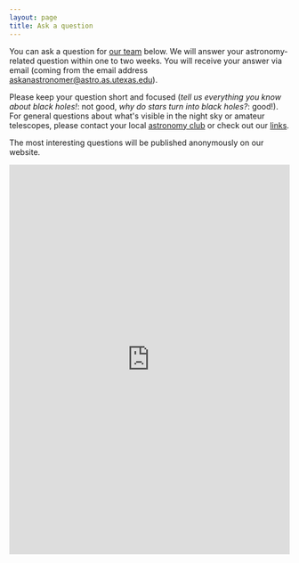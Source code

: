 ```yaml
---
layout: page
title: Ask a question
---
```

You can ask a question for [our team](/about) below. We will answer your astronomy-related question within one to two weeks. You will receive your answer via email (coming from the email address askanastronomer@astro.as.utexas.edu).

Please keep your question short and focused (*tell us everything you know about black holes!*: not good, *why do stars turn into black holes?*: good!). For general questions about what's visible in the night sky or amateur telescopes, please contact your local [astronomy club](http://www.austinastro.org) or check out our [links](/links).

The most interesting questions will be published anonymously on our website.

<iframe src="https://docs.google.com/forms/d/15Ab6jaV61aIti60ADBnB4sBZoSFrcBwNez6GIvUHX8Q/viewform?embedded=true" height="700" frameborder="0" marginheight="0" marginwidth="0" style="min-width:100%">Loading...</iframe>

